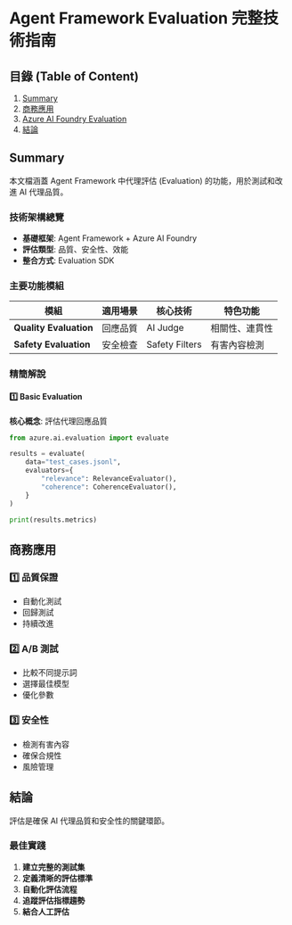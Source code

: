 # Agent Framework Evaluation 完整技術指南

## 目錄 (Table of Content)

1. [Summary](#summary)
2. [商務應用](#商務應用)
3. [Azure AI Foundry Evaluation](#1-azure-ai-foundry-evaluation)
4. [結論](#結論)

## Summary

本文檔涵蓋 Agent Framework 中代理評估 (Evaluation) 的功能，用於測試和改進 AI 代理品質。

### 技術架構總覽
- **基礎框架**: Agent Framework + Azure AI Foundry
- **評估類型**: 品質、安全性、效能
- **整合方式**: Evaluation SDK

### 主要功能模組
| 模組 | 適用場景 | 核心技術 | 特色功能 |
| ---- | -------- | -------- | -------- |
| **Quality Evaluation** | 回應品質 | AI Judge | 相關性、連貫性 |
| **Safety Evaluation** | 安全檢查 | Safety Filters | 有害內容檢測 |

### 精簡解說

#### 1️⃣ Basic Evaluation
**核心概念**: 評估代理回應品質

```python
from azure.ai.evaluation import evaluate

results = evaluate(
    data="test_cases.jsonl",
    evaluators={
        "relevance": RelevanceEvaluator(),
        "coherence": CoherenceEvaluator(),
    }
)

print(results.metrics)
```

## 商務應用

### 1️⃣ 品質保證
- 自動化測試
- 回歸測試
- 持續改進

### 2️⃣ A/B 測試
- 比較不同提示詞
- 選擇最佳模型
- 優化參數

### 3️⃣ 安全性
- 檢測有害內容
- 確保合規性
- 風險管理

## 結論

評估是確保 AI 代理品質和安全性的關鍵環節。

### 最佳實踐

1. **建立完整的測試集**
2. **定義清晰的評估標準**
3. **自動化評估流程**
4. **追蹤評估指標趨勢**
5. **結合人工評估**
